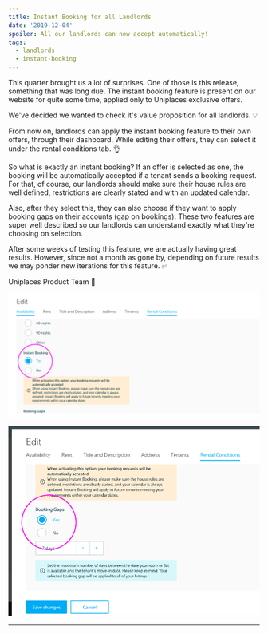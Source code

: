 ```yaml
---
title: Instant Booking for all Landlords
date: '2019-12-04'
spoiler: All our landlords can now accept automatically!
tags:
  - landlords
  - instant-booking
---
```


This quarter brought us a lot of surprises. One of those is this release, something that was long due. The instant booking feature is present on our website for quite some time, applied only to Uniplaces exclusive offers.

We've decided we wanted to check it's value proposition for all landlords. 💡

From now on, landlords can apply the instant booking feature to their own offers, through their dashboard. While editing their offers, they can select it under the rental conditions tab. 👌

So what is exactly an instant booking? If an offer is selected as one, the booking will be automatically accepted if a tenant sends a booking request. For that, of course, our landlords should make sure their house rules are well defined, restrictions are clearly stated and with an updated calendar.

Also, after they select this, they can also choose if they want to apply booking gaps on their accounts (gap on bookings). These two features are super well described so our landlords can understand exactly what they're choosing on selection. 

After some weeks of testing this feature, we are actually having great results. However, since not a month as gone by, depending on future results we may ponder new iterations for this feature. ✅

Uniplaces Product Team 🍁

![Instant Booking](./instantbooking.png)

![Gap on Booking](./gaponbooking.png)

---
